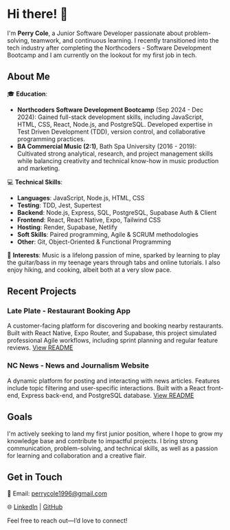 # Hi there! 👋

I'm **Perry Cole**, a Junior Software Developer passionate about problem-solving, teamwork, and continuous learning. I recently transitioned into the tech industry after completing the Northcoders - Software Development Bootcamp and I am currently on the lookout for my first job in tech.

## About Me

🎓 **Education**:
- **Northcoders Software Development Bootcamp** (Sep 2024 - Dec 2024): Gained full-stack development skills, including JavaScript, HTML, CSS, React, Node.js, and PostgreSQL. Developed expertise in Test Driven Development (TDD), version control, and collaborative programming practices.
- **BA Commercial Music (2:1)**, Bath Spa University (2016 - 2019): Cultivated strong analytical, research, and project management skills while balancing creativity and technical know-how in music production and marketing.

💻 **Technical Skills**:
- **Languages**: JavaScript, Node.js, HTML, CSS
- **Testing**: TDD, Jest, Supertest
- **Backend**: Node.js, Express, SQL, PostgreSQL, Supabase Auth & Client
- **Frontend**: React, React Native, Expo, Tailwind CSS
- **Hosting**: Render, Supabase, Netlify
- **Soft Skills**: Paired programming, Agile & SCRUM methodologies
- **Other**: Git, Object-Oriented & Functional Programming

🎵 **Interests**:
Music is a lifelong passion of mine, sparked by learning to play the guitar/bass in my teenage years through tabs and online tutorials. I also enjoy hiking, and cooking, albeit both at a very slow pace.

## Recent Projects

### **Late Plate** - Restaurant Booking App
A customer-facing platform for discovering and booking nearby restaurants. Built with React Native, Expo Router, and Supabase, this project simulated professional Agile workflows, including sprint planning and regular feature reviews. 
[View README](https://github.com/PerryCole96/late-plate-customer-app/blob/main/README.md)

### **NC News** - News and Journalism Website
A dynamic platform for posting and interacting with news articles. Features include topic filtering and user-specific interactions. Built with a React front-end, Express back-end, and PostgreSQL database. 
[View README](https://github.com/PerryCole96/fe-nc-news/blob/main/README.md)

## Goals

I'm actively seeking to land my first junior position, where I hope to grow my knowledge base and contribute to impactful projects. I bring strong communication, problem-solving, and technical skills, as well as a passion for learning and collaboration and a creative flair.

## Get in Touch

📧 Email: [perrycole1996@gmail.com](mailto:perrycole1996@gmail.com)

🌐 [LinkedIn](http://www.linkedin.com/in/perrycole1996) | [GitHub](https://github.com/PerryCole96)

Feel free to reach out—I’d love to connect!
